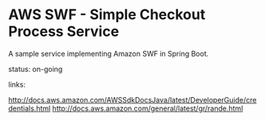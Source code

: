 AWS SWF - Simple Checkout Process Service
=========
A sample service implementing Amazon SWF in Spring Boot.

status: on-going

links:

http://docs.aws.amazon.com/AWSSdkDocsJava/latest/DeveloperGuide/credentials.html
http://docs.aws.amazon.com/general/latest/gr/rande.html
